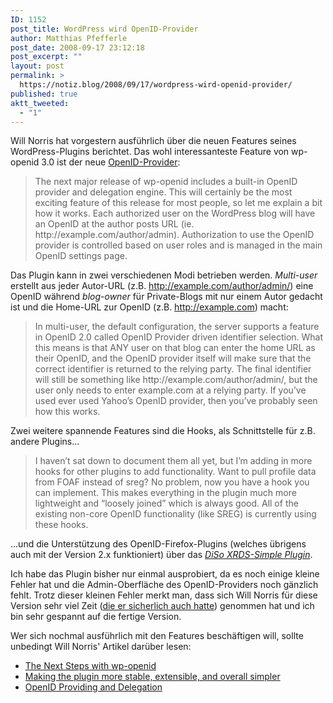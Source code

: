```yaml
---
ID: 1152
post_title: WordPress wird OpenID-Provider
author: Matthias Pfefferle
post_date: 2008-09-17 23:12:18
post_excerpt: ""
layout: post
permalink: >
  https://notiz.blog/2008/09/17/wordpress-wird-openid-provider/
published: true
aktt_tweeted:
  - "1"
---
```

Will Norris hat vorgestern ausführlich über die neuen Features seines WordPress-Plugins berichtet. Das wohl interessanteste Feature von wp-openid 3.0 ist der neue <a href="http://willnorris.com/2008/09/providing-and-delegating-openids">OpenID-Provider</a>:

<blockquote cite="http://willnorris.com/2008/09/providing-and-delegating-openids">The next major release of wp-openid includes a built-in OpenID provider and delegation engine. This will certainly be the most exciting feature of this release for most people, so let me explain a bit how it works. Each authorized user on the WordPress blog will have an OpenID at the author posts URL (ie. http://example.com/author/admin). Authorization to use the OpenID provider is controlled based on user roles and is managed in the main OpenID settings page.</blockquote>

Das Plugin kann in zwei verschiedenen Modi betrieben werden. <em>Multi-user</em> erstellt aus jeder Autor-URL (z.B. http://example.com/author/admin/) eine OpenID während <em>blog-owner</em> für Private-Blogs mit nur einem Autor gedacht ist und die Home-URL zur OpenID (z.B. http://example.com) macht:

<blockquote>In multi-user, the default configuration, the server supports a feature in OpenID 2.0 called OpenID Provider driven identifier selection. What this means is that ANY user on that blog can enter the home URL as their OpenID, and the OpenID provider itself will make sure that the correct identifier is returned to the relying party. The final identifier will still be something like http://example.com/author/admin/, but the user only needs to enter example.com at a relying party. If you’ve used ever used Yahoo’s OpenID provider, then you’ve probably seen how this works.</blockquote>

Zwei weitere spannende Features sind die Hooks, als Schnittstelle für z.B. andere Plugins...

<blockquote>I haven’t sat down to document them all yet, but I’m adding in more hooks for other plugins to add functionality. Want to pull profile data from FOAF instead of sreg? No problem, now you have a hook you can implement. This makes everything in the plugin much more lightweight and “loosely joined” which is always good. All of the existing non-core OpenID functionality (like SREG) is currently using these hooks.</blockquote>

...und die Unterstützung des OpenID-Firefox-Plugins (welches übrigens auch mit der Version 2.x funktioniert) über das <em><a href="http://diso.googlecode.com/svn/wordpress/wp-xrds-simple/branches/refactoring/">DiSo XRDS-Simple Plugin</a></em>.

Ich habe das Plugin bisher nur einmal ausprobiert, da es noch einige kleine Fehler hat und die Admin-Oberfläche des OpenID-Providers noch gänzlich fehlt. Trotz dieser kleinen Fehler merkt man, dass sich Will Norris für diese Version sehr viel Zeit (<a href="http://factoryjoe.com/blog/2008/05/13/im-joining-vidoop-to-work-on-diso-full-time/">die er sicherlich auch hatte</a>) genommen hat und ich bin sehr gespannt auf die fertige Version.

Wer sich nochmal ausführlich mit den Features beschäftigen will, sollte unbedingt Will Norris' Artikel darüber lesen:
<ul>
<li><a href="http://willnorris.com/2008/09/the-next-steps-with-wp-openid">The Next Steps with wp-openid</a></li>
<li><a href="http://willnorris.com/2008/09/wp-openid-faster-stronger-better">Making the plugin more stable, extensible, and overall simpler</a></li>
<li><a href="http://willnorris.com/2008/09/providing-and-delegating-openids">OpenID Providing and Delegation</a></li>
</ul>